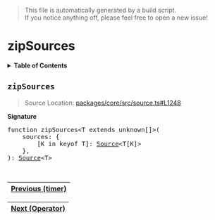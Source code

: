 > This file is automatically generated by a build script.<br>If you notice anything off, please feel free to open a new issue!

# zipSources

<details><summary><b>Table of Contents</b></summary><br>

1. [<code>zipSources</code>](#zipSources)</details>

## <a name="zipSources"></a><code>zipSources</code>

> Source Location: [packages\/core\/src\/source.ts#L1248](..\/..\/packages\/core\/src\/source.ts#L1248)

<b>Signature</b>

<pre>function zipSources&lt;T extends unknown[]&gt;(<br>    sources: {<br>        [K in keyof T]: <a href="00-Source.md#Source-Interface">Source</a>&lt;T[K]&gt;<br>    },<br>): <a href="00-Source.md#Source-Interface">Source</a>&lt;T&gt;</pre><br>

| [Previous \(timer\)](35-timer.md#readme) |
| --- |

<div align="right">

| [Next \(Operator\)](..\/04-api-operator\/000-Operator.md#readme) |
| --- |
</div>
